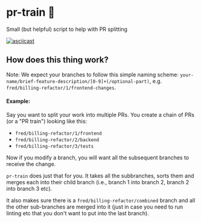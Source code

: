 # pr-train 🚃
Small (but helpful) script to help with PR splitting

[![asciicast](https://asciinema.org/a/wu9OXFr0zyrtv1P3DX5ntiaLs.png)](https://asciinema.org/a/wu9OXFr0zyrtv1P3DX5ntiaLs)

## How does this thing work?
Note: We expect your branches to follow this simple naming scheme: `your-name/brief-feature-description/[0-9]+(/optional-part)`, e.g. `fred/billing-refactor/1/frontend-changes`.

#### Example:
Say you want to split your work into multiple PRs. You create a chain of PRs (or a "PR train") looking like this:
 * `fred/billing-refactor/1/frontend`
 * `fred/billing-refactor/2/backend`
 * `fred/billing-refactor/3/tests`

Now if you modify a branch, you will want all the subsequent branches to receive the change.

`pr-train` does just that for you. It takes all the subbranches, sorts them and merges each into their child branch (i.e., branch 1 into branch 2, branch 2 into branch 3 etc).

It also makes sure there is a `fred/billing-refactor/combined` branch and all the other sub-branches are merged into it (just in case you need to run linting etc that you don't want to put into the last branch).
